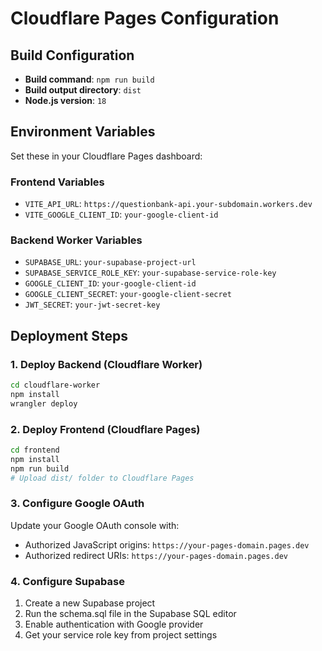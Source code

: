 # Cloudflare Pages Configuration

## Build Configuration
- **Build command**: `npm run build`
- **Build output directory**: `dist`
- **Node.js version**: `18`

## Environment Variables
Set these in your Cloudflare Pages dashboard:

### Frontend Variables
- `VITE_API_URL`: `https://questionbank-api.your-subdomain.workers.dev`
- `VITE_GOOGLE_CLIENT_ID`: `your-google-client-id`

### Backend Worker Variables
- `SUPABASE_URL`: `your-supabase-project-url`
- `SUPABASE_SERVICE_ROLE_KEY`: `your-supabase-service-role-key`
- `GOOGLE_CLIENT_ID`: `your-google-client-id`
- `GOOGLE_CLIENT_SECRET`: `your-google-client-secret`
- `JWT_SECRET`: `your-jwt-secret-key`

## Deployment Steps

### 1. Deploy Backend (Cloudflare Worker)
```bash
cd cloudflare-worker
npm install
wrangler deploy
```

### 2. Deploy Frontend (Cloudflare Pages)
```bash
cd frontend
npm install
npm run build
# Upload dist/ folder to Cloudflare Pages
```

### 3. Configure Google OAuth
Update your Google OAuth console with:
- Authorized JavaScript origins: `https://your-pages-domain.pages.dev`
- Authorized redirect URIs: `https://your-pages-domain.pages.dev`

### 4. Configure Supabase
1. Create a new Supabase project
2. Run the schema.sql file in the Supabase SQL editor
3. Enable authentication with Google provider
4. Get your service role key from project settings